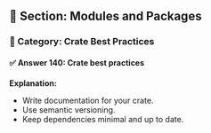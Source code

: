 ## 📘 Section: Modules and Packages  
### 🔹 Category: Crate Best Practices  
#### ✅ Answer 140: Crate best practices

**Explanation:**
- Write documentation for your crate.
- Use semantic versioning.
- Keep dependencies minimal and up to date.
